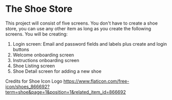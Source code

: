 # The Shoe Store

This project will consist of five screens. You don't have to create a shoe store, you can use any other item as long as you create the following screens. You will be creating:

1. Login screen: Email and password fields and labels plus create and login buttons
2. Welcome onboarding screen
3. Instructions onboarding screen
4. Shoe Listing screen
5. Shoe Detail screen for adding a new shoe
    
Credits for Shoe Icon Logo
https://www.flaticon.com/free-icon/shoes_866692?term=shoe&page=1&position=1&related_item_id=866692
